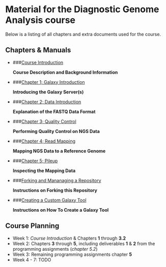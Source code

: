 # Material for the Diagnostic Genome Analysis course

Below is a listing of all chapters and extra documents used for the course.

## Chapters & Manuals

* ###[Course Introduction](http://nbviewer.jupyter.org/urls/bitbucket.org/mkempenaar/diagnosticgenomeanalysis/raw/master/chapters/TH5_Introduction.ipynb)

    **Course Description and Background Information**  

* ###[Chapter 1; Galaxy Introduction](http://nbviewer.jupyter.org/urls/bitbucket.org/mkempenaar/diagnosticgenomeanalysis/raw/master/chapters/TH5_CH1_Galaxy_Introduction.ipynb)

    **Introducing the Galaxy Server(s)**  

* ###[Chapter 2; Data Introduction](http://nbviewer.jupyter.org/urls/bitbucket.org/mkempenaar/diagnosticgenomeanalysis/raw/master/chapters/TH5_CH2_Data.ipynb)

    **Explanation of the FASTQ Data Format**

* ###[Chapter 3; Quality Control](http://nbviewer.jupyter.org/urls/bitbucket.org/mkempenaar/diagnosticgenomeanalysis/raw/master/chapters/TH5_CH3_QC.ipynb)

    **Performing Quality Control on NGS Data**

* ###[Chapter 4; Read Mapping](http://nbviewer.jupyter.org/urls/bitbucket.org/mkempenaar/diagnosticgenomeanalysis/raw/master/chapters/TH5_CH4_Read_Mapping.ipynb)

    **Mapping NGS Data to a Reference Genome**

* ###[Chapter 5; Pileup](http://nbviewer.jupyter.org/urls/bitbucket.org/mkempenaar/diagnosticgenomeanalysis/raw/master/chapters/TH5_CH5_Pileup.ipynb)

    **Inspecting the Mapping Data**

* ###[Forking and Mananaging a Repository](http://nbviewer.jupyter.org/urls/bitbucket.org/mkempenaar/diagnosticgenomeanalysis/raw/master/chapters/TH5_Repository.ipynb)

    **Instructions on Forking this Repository**

* ###[Creating a Custom Galaxy Tool](http://nbviewer.jupyter.org/urls/bitbucket.org/mkempenaar/diagnosticgenomeanalysis/raw/master/chapters/TH5_Custom_Galaxy_Tool.ipynb)

    **Instructions on How To Create a Galaxy Tool**

## Course Planning

* Week 1: *Course Introduction* & Chapters **1** through **3.2**
* Week 2: Chapters **3** through **5**, including deliverables **1** & **2** from the programming assignments (*chapter 5.2*)
* Week 3: Remaining programming assignments chapter **5**
* Week 4 - 7: TODO